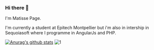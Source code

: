 ### Hi there 👋

I'm Matisse Page.
  
  I'm currently a student at Epitech Montpellier but i'm also in intership in Sequoiasoft where I programme in AngularJs and PHP.
  
 [![Anurag's github stats](https://github-readme-stats.vercel.app/api?username=matissepage&theme=blue-green)](https://github.com/matissepage/github-readme-stats)
![1](https://github-readme-stats.vercel.app/api/top-langs/?username=matissepage&theme=blue-green)


<!--
**matissepage/matissepage** is a ✨ _special_ ✨ repository because its `README.md` (this file) appears on your GitHub profile.
Here are some ideas to get you started:

- 🔭 I’m currently working on ...
- 🌱 I’m currently learning ...
- 👯 I’m looking to collaborate on ...
- 🤔 I’m looking for help with ...
- 💬 Ask me about ...
- 📫 How to reach me: ...
- 😄 Pronouns: ...
- ⚡ Fun fact: ...
-->
